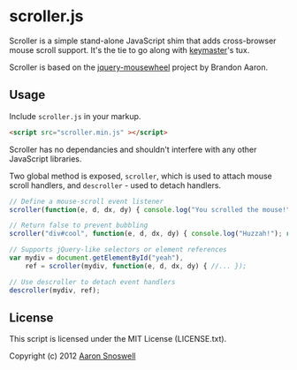 
# scroller.js

Scroller is a simple stand-alone JavaScript shim that adds cross-browser mouse scroll support. It's the tie to go along with [keymaster](https://github.com/madrobby/keymaster)'s tux.

Scroller is based on the [jquery-mousewheel](https://github.com/brandonaaron/jquery-mousewheel) project by Brandon Aaron.

## Usage

Include `scroller.js` in your markup.

```html
<script src="scroller.min.js" ></script>
```

Scroller has no dependancies and shouldn't interfere with any other JavaScript libraries.

Two global method is exposed, ```scroller```, which is used to attach mouse scroll handlers, and ```descroller``` - used to detach handlers.

```javascript
// Define a mouse-scroll event listener
scroller(function(e, d, dx, dy) { console.log("You scrolled the mouse!") });

// Return false to prevent bubbling
scroller("div#cool", function(e, d, dx, dy) { console.log("Huzzah!"); return false; });

// Supports jQuery-like selectors or element references
var mydiv = document.getElementById("yeah"),
    ref = scroller(mydiv, function(e, d, dx, dy) { //... });

// Use descroller to detach event handlers
descroller(mydiv, ref);

```

## License

This script is licensed under the MIT License (LICENSE.txt).

Copyright (c) 2012 [Aaron Snoswell](http://elucidatedbinary.com)

